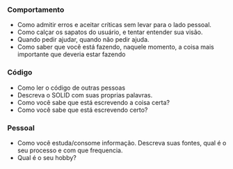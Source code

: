 ### Comportamento
- Como admitir erros e aceitar críticas sem levar para o lado pessoal.
- Como calçar os sapatos do usuário, e tentar entender sua visão.
- Quando pedir ajudar, quando não pedir ajuda.
- Como saber que você está fazendo, naquele momento, a coisa mais importante que deveria estar fazendo

### Código
- Como ler o código de outras pessoas
- Descreva o SOLID com suas proprias palavras.
- Como você sabe que está escrevendo a coisa certa?
- Como você sabe que está escrevendo certo?

### Pessoal
- Como você estuda/consome informação. Descreva suas fontes, qual é o seu processo e com que frequencia.
- Qual é o seu hobby?